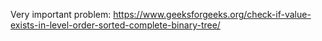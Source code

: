 Very important problem: <https://www.geeksforgeeks.org/check-if-value-exists-in-level-order-sorted-complete-binary-tree/>
